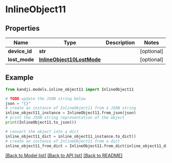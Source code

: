 # InlineObject11


## Properties

Name | Type | Description | Notes
------------ | ------------- | ------------- | -------------
**device_id** | **str** |  | [optional] 
**lost_mode** | [**InlineObject10LostMode**](InlineObject10LostMode.md) |  | [optional] 

## Example

```python
from kandji.models.inline_object11 import InlineObject11

# TODO update the JSON string below
json = "{}"
# create an instance of InlineObject11 from a JSON string
inline_object11_instance = InlineObject11.from_json(json)
# print the JSON string representation of the object
print(InlineObject11.to_json())

# convert the object into a dict
inline_object11_dict = inline_object11_instance.to_dict()
# create an instance of InlineObject11 from a dict
inline_object11_from_dict = InlineObject11.from_dict(inline_object11_dict)
```
[[Back to Model list]](../README.md#documentation-for-models) [[Back to API list]](../README.md#documentation-for-api-endpoints) [[Back to README]](../README.md)


